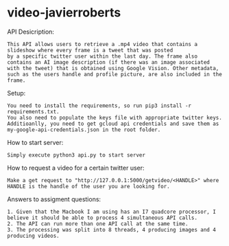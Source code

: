 # video-javierroberts

API Desicription:

    This API allows users to retrieve a .mp4 video that contains a slideshow where every frame is a tweet that was posted
    by a specific twitter user within the last day. The frame also contains an AI image description (if there was an image associated with the tweet) that is obtained using Google Vision. Other metadata, such as the users handle and profile picture, are also included in the frame.

Setup:

    You need to install the requirements, so run pip3 install -r requirements.txt.
    You also need to populate the keys file with appropriate twitter keys.
    Additioanlly, you need to get gcloud api credentials and save them as my-google-api-credentials.json in the root folder.

How to start server:

    Simply execute python3 api.py to start server

How to request a video for a certain twitter user:

    Make a get request to "http://127.0.0.1:5000/getvideo/<HANDLE>" where HANDLE is the handle of the user you are looking for.

Answers to assigment questions:

    1. Given that the Macbook I am using has an I7 quadcore processor, I believe it should be able to process 4 simultaneous API calls.
    2. The API can run more than one API call at the same time.
    3. The processing was split into 8 threads, 4 producing images and 4 producing videos.
